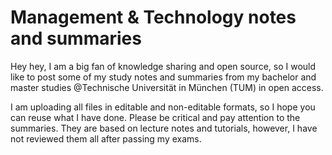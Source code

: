 # Management & Technology notes and summaries
Hey hey, I am a big fan of knowledge sharing and open source, so I would like to post some of my study notes and summaries from my bachelor and master studies @Technische Universität in München (TUM) in open access. 

I am uploading all files in editable and non-editable formats, so I hope you can reuse what I have done. Please be critical and pay attention to the summaries. They are based on lecture notes and tutorials, however, I have not reviewed them all after passing my exams. 
